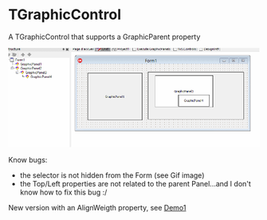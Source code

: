 # TGraphicControl

A TGraphicControl that supports a GraphicParent property

![screenshot](GraphicPanel.gif)

Know bugs:
- the selector is not hidden from the Form (see Gif image) 
- the Top/Left properties are not related to the parent Panel...and I don't know how to fix this bug :/

New version with an AlignWeigth property, see [Demo1](https://github.com/tothpaul/Delphi/tree/master/GraphicPanels/Demo1)